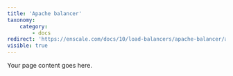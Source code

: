 ```yaml
---
title: 'Apache balancer'
taxonomy:
    category:
        - docs
redirect: 'https://enscale.com/docs/10/load-balancers/apache-balancer/apache-balancer-variables'
visible: true
---
```


Your page content goes here.